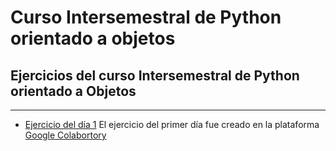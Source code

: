 # Curso Intersemestral de Python orientado a objetos
## Ejercicios del curso Intersemestral de Python orientado a Objetos
--------------------------------------------------------------


* [Ejercicio del día 1](https://github.com/ImNoth1ng/CI-PythonPOO/blob/main/LunesPOO.ipynb)
    El ejercicio del primer día fue creado en la plataforma
    [Google Colabortory](https://colab.research.google.com)
